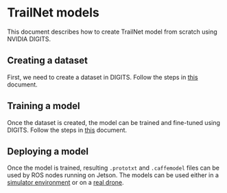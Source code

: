 # TrailNet models
This document describes how to create TrailNet model from scratch using NVIDIA DIGITS.

## Creating a dataset
First, we need to create a dataset in DIGITS. Follow the steps in [this](./Datasets) document.

## Training a model
Once the dataset is created, the model can be trained and fine-tuned using DIGITS. Follow the steps in [this](./Training-TrailNet-model) document.

## Deploying a model
Once the model is trained, resulting `.prototxt` and `.caffemodel` files can be used by ROS nodes running on Jetson. The models can be used either in a [simulator environment](./Testing-in-Simulator) or on a [real drone](./Launch-Sequence-and-Flying).
